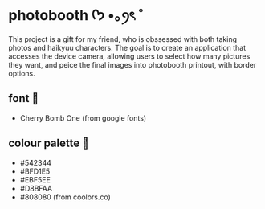 # photobooth ᡣ𐭩 •｡ꪆৎ ˚

This project is a gift for my friend, who is obssessed with both taking photos and haikyuu characters. The goal is to create an application that accesses the device camera, allowing users to select how many pictures they want, and peice the final images into photobooth printout, with border options.

## font 🍒
- Cherry Bomb One
(from google fonts)

## colour palette 🎀
- #542344
- #BFD1E5 
- #EBF5EE
- #D8BFAA
- #808080
(from coolors.co)
